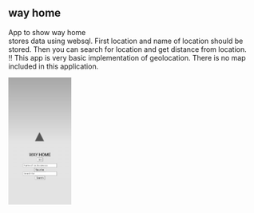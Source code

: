 ## way home
App to show way home<br>
stores data using websql. First location and name of location should be stored. Then you can search for location and get distance from location.<br>
!! This app is very basic implementation of geolocation. There is no map included in this application.
<!-- ![Screenshot_20211019_173114](https://user-images.githubusercontent.com/70326109/137908044-9d752dea-01ba-48e6-8644-68aaa1004a5e.jpg) -->
<img src="https://github.com/a-tharva/Apps/blob/master/images/way_home.jpg" width=25% height=25%>
